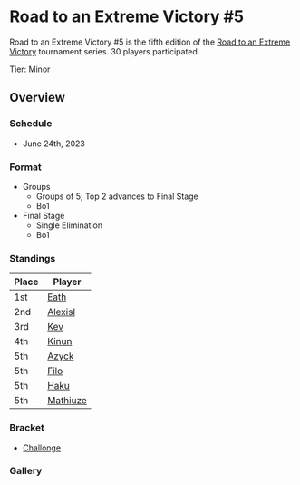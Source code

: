# Road to an Extreme Victory #5

Road to an Extreme Victory #5 is the fifth edition of the [Road to an Extreme Victory](rtaxvmain.md) tournament series.
30 players participated.

Tier: Minor

## Overview

### Schedule
- June 24th, 2023

### Format
- Groups
  - Groups of 5; Top 2 advances to Final Stage
  - Bo1
- Final Stage
  - Single Elimination
  - Bo1

### Standings

|Place|Player|
|-|-|
|1st|[Eath](/inapedia/players/belgian/eath.md)|
|2nd|[Alexisl](/inapedia/players/french/alexisl.md)|
|3rd|[Kev](/inapedia/players/french/kevnox.md)|
|4th|[Kinun](/inapedia/players/belgian/kinun.md)|
|5th|[Azyck](/inapedia/players/french/azyck.md)|
|5th|[Filo](/inapedia/players/italian/filo.md)|
|5th|[Haku](/inapedia/players/german/haku.md)|
|5th|[Mathiuze](/inapedia/players/french/mathiuze.md)|

### Bracket
- [Challonge](https://challonge.com/74bqk53q)

### Gallery
